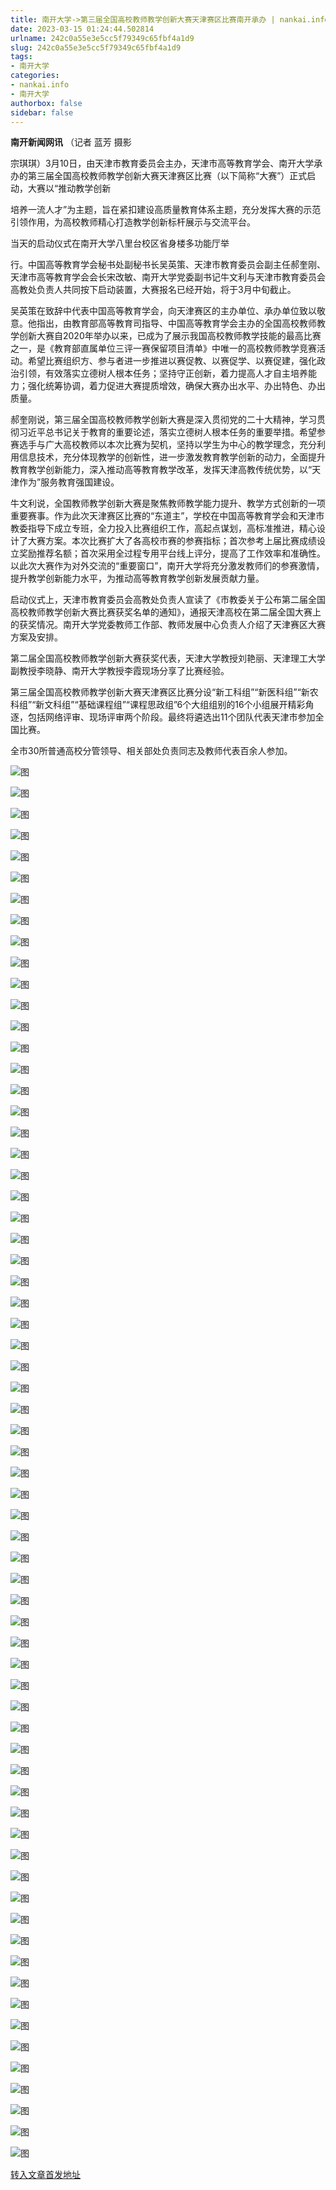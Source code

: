 ```yaml
---
title: 南开大学->第三届全国高校教师教学创新大赛天津赛区比赛南开承办 | nankai.info
date: 2023-03-15 01:24:44.502814
urlname: 242c0a55e3e5cc5f79349c65fbf4a1d9
slug: 242c0a55e3e5cc5f79349c65fbf4a1d9
tags: 
- 南开大学
categories:
- nankai.info
- 南开大学
authorbox: false
sidebar: false
---
```

**南开新闻网讯** （记者 蓝芳 摄影

宗琪琪）3月10日，由天津市教育委员会主办，天津市高等教育学会、南开大学承办的第三届全国高校教师教学创新大赛天津赛区比赛（以下简称“大赛”）正式启动，大赛以“推动教学创新

培养一流人才”为主题，旨在紧扣建设高质量教育体系主题，充分发挥大赛的示范引领作用，为高校教师精心打造教学创新标杆展示与交流平台。

当天的启动仪式在南开大学八里台校区省身楼多功能厅举
<!--more-->
行。中国高等教育学会秘书处副秘书长吴英策、天津市教育委员会副主任郝奎刚、天津市高等教育学会会长宋改敏、南开大学党委副书记牛文利与天津市教育委员会高教处负责人共同按下启动装置，大赛报名已经开始，将于3月中旬截止。

吴英策在致辞中代表中国高等教育学会，向天津赛区的主办单位、承办单位致以敬意。他指出，由教育部高等教育司指导、中国高等教育学会主办的全国高校教师教学创新大赛自2020年举办以来，已成为了展示我国高校教师教学技能的最高比赛之一，是《教育部直属单位三评一赛保留项目清单》中唯一的高校教师教学竞赛活动。希望比赛组织方、参与者进一步推进以赛促教、以赛促学、以赛促建，强化政治引领，有效落实立德树人根本任务；坚持守正创新，着力提高人才自主培养能力；强化统筹协调，着力促进大赛提质增效，确保大赛办出水平、办出特色、办出质量。

郝奎刚说，第三届全国高校教师教学创新大赛是深入贯彻党的二十大精神，学习贯彻习近平总书记关于教育的重要论述，落实立德树人根本任务的重要举措。希望参赛选手与广大高校教师以本次比赛为契机，坚持以学生为中心的教学理念，充分利用信息技术，充分体现教学的创新性，进一步激发教育教学创新的动力，全面提升教育教学创新能力，深入推动高等教育教学改革，发挥天津高教传统优势，以“天津作为”服务教育强国建设。

牛文利说，全国教师教学创新大赛是聚焦教师教学能力提升、教学方式创新的一项重要赛事。作为此次天津赛区比赛的“东道主”，学校在中国高等教育学会和天津市教委指导下成立专班，全力投入比赛组织工作，高起点谋划，高标准推进，精心设计了大赛方案。本次比赛扩大了各高校市赛的参赛指标；首次参考上届比赛成绩设立奖励推荐名额；首次采用全过程专用平台线上评分，提高了工作效率和准确性。以此次大赛作为对外交流的“重要窗口”，南开大学将充分激发教师们的参赛激情，提升教学创新能力水平，为推动高等教育教学创新发展贡献力量。

启动仪式上，天津市教育委员会高教处负责人宣读了《市教委关于公布第二届全国高校教师教学创新大赛比赛获奖名单的通知》，通报天津高校在第二届全国大赛上的获奖情况。南开大学党委教师工作部、教师发展中心负责人介绍了天津赛区大赛方案及安排。

第二届全国高校教师教学创新大赛获奖代表，天津大学教授刘艳丽、天津理工大学副教授李晓静、南开大学教授李霞现场分享了比赛经验。

第三届全国高校教师教学创新大赛天津赛区比赛分设“新工科组”“新医科组”“新农科组”“新文科组”“基础课程组”“课程思政组”6个大组组别的16个小组展开精彩角逐，包括网络评审、现场评审两个阶段。最终将遴选出11个团队代表天津市参加全国比赛。

全市30所普通高校分管领导、相关部处负责同志及教师代表百余人参加。

![图](http://news.nankai.edu.cn/ywsd/system/2023/03/10/g)

![图](http://news.nankai.edu.cn/ywsd/system/2023/03/10/p)

![图](http://news.nankai.edu.cn/ywsd/system/2023/03/10/j)

![图](http://news.nankai.edu.cn/ywsd/system/2023/03/10/)

![图](http://news.nankai.edu.cn/ywsd/system/2023/03/10/e)

![图](http://news.nankai.edu.cn/ywsd/system/2023/03/10/6)

![图](http://news.nankai.edu.cn/ywsd/system/2023/03/10/c)

![图](http://news.nankai.edu.cn/ywsd/system/2023/03/10/e)

![图](http://news.nankai.edu.cn/ywsd/system/2023/03/10/0)

![图](http://news.nankai.edu.cn/ywsd/system/2023/03/10/b)

![图](http://news.nankai.edu.cn/ywsd/system/2023/03/10/8)

![图](http://news.nankai.edu.cn/ywsd/system/2023/03/10/f)

![图](http://news.nankai.edu.cn/ywsd/system/2023/03/10/_)

![图](http://news.nankai.edu.cn/ywsd/system/2023/03/10/6)

![图](http://news.nankai.edu.cn/ywsd/system/2023/03/10/5)

![图](http://news.nankai.edu.cn/ywsd/system/2023/03/10/3)

![图](http://news.nankai.edu.cn/ywsd/system/2023/03/10/0)

![图](http://news.nankai.edu.cn/ywsd/system/2023/03/10/5)

![图](http://news.nankai.edu.cn/ywsd/system/2023/03/10/0)

![图](http://news.nankai.edu.cn/ywsd/system/2023/03/10/0)

![图](http://news.nankai.edu.cn/ywsd/system/2023/03/10/0)

![图](http://news.nankai.edu.cn/ywsd/system/2023/03/10/3)

![图](http://news.nankai.edu.cn/ywsd/system/2023/03/10/0)

![图](http://news.nankai.edu.cn/ywsd/system/2023/03/10/0)

![图](http://news.nankai.edu.cn/)

![图](http://news.nankai.edu.cn/ywsd/system/2023/03/10/3)

![图](http://news.nankai.edu.cn/ywsd/system/2023/03/10/0)

![图](http://news.nankai.edu.cn/ywsd/system/2023/03/10/5)

![图](http://news.nankai.edu.cn/)

![图](http://news.nankai.edu.cn/ywsd/system/2023/03/10/0)

![图](http://news.nankai.edu.cn/ywsd/system/2023/03/10/0)

![图](http://news.nankai.edu.cn/ywsd/system/2023/03/10/0)

![图](http://news.nankai.edu.cn/)

![图](http://news.nankai.edu.cn/ywsd/system/2023/03/10/3)

![图](http://news.nankai.edu.cn/ywsd/system/2023/03/10/0)

![图](http://news.nankai.edu.cn/ywsd/system/2023/03/10/0)

![图](http://news.nankai.edu.cn/)

![图](http://news.nankai.edu.cn/ywsd/system/2023/03/10/c)

![图](http://news.nankai.edu.cn/ywsd/system/2023/03/10/i)

![图](http://news.nankai.edu.cn/ywsd/system/2023/03/10/p)

![图](http://news.nankai.edu.cn/)

![图](http://news.nankai.edu.cn/ywsd/system/2023/03/10/n)

![图](http://news.nankai.edu.cn/ywsd/system/2023/03/10/c)

![图](http://news.nankai.edu.cn/ywsd/system/2023/03/10/)

![图](http://news.nankai.edu.cn/ywsd/system/2023/03/10/u)

![图](http://news.nankai.edu.cn/ywsd/system/2023/03/10/d)

![图](http://news.nankai.edu.cn/ywsd/system/2023/03/10/e)

![图](http://news.nankai.edu.cn/ywsd/system/2023/03/10/)

![图](http://news.nankai.edu.cn/ywsd/system/2023/03/10/i)

![图](http://news.nankai.edu.cn/ywsd/system/2023/03/10/a)

![图](http://news.nankai.edu.cn/ywsd/system/2023/03/10/k)

![图](http://news.nankai.edu.cn/ywsd/system/2023/03/10/n)

![图](http://news.nankai.edu.cn/ywsd/system/2023/03/10/a)

![图](http://news.nankai.edu.cn/ywsd/system/2023/03/10/n)

![图](http://news.nankai.edu.cn/ywsd/system/2023/03/10/)

![图](http://news.nankai.edu.cn/ywsd/system/2023/03/10/s)

![图](http://news.nankai.edu.cn/ywsd/system/2023/03/10/w)

![图](http://news.nankai.edu.cn/ywsd/system/2023/03/10/e)

![图](http://news.nankai.edu.cn/ywsd/system/2023/03/10/n)

![图](http://news.nankai.edu.cn/)

![图](http://news.nankai.edu.cn/)

![图](http://news.nankai.edu.cn/ywsd/system/2023/03/10/:)

![图](http://news.nankai.edu.cn/ywsd/system/2023/03/10/p)

![图](http://news.nankai.edu.cn/ywsd/system/2023/03/10/t)

![图](http://news.nankai.edu.cn/ywsd/system/2023/03/10/t)

![图](http://news.nankai.edu.cn/ywsd/system/2023/03/10/h)

[转入文章首发地址](http://news.nankai.edu.cn/ywsd/system/2023/03/10/030054779.shtml)
